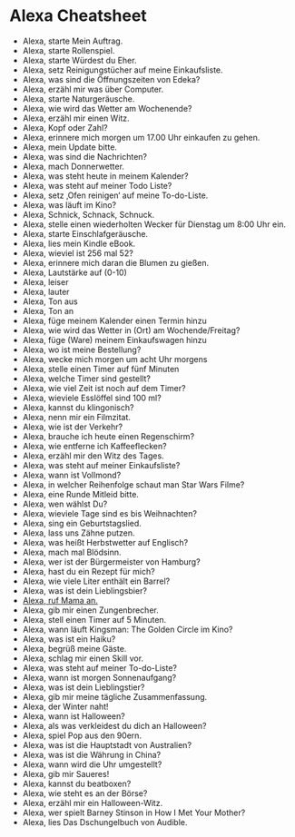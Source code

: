 # Alexa Cheatsheet

- Alexa, starte Mein Auftrag.
- Alexa, starte Rollenspiel.
- Alexa, starte Würdest du Eher.
- Alexa, setz Reinigungstücher auf meine Einkaufsliste.
- Alexa, was sind die Öffnungszeiten von Edeka?
- Alexa, erzähl mir was über Computer.
- Alexa, starte Naturgeräusche.
- Alexa, wie wird das Wetter am Wochenende?
- Alexa, erzähl mir einen Witz.
- Alexa, Kopf oder Zahl?
- Alexa, erinnere mich morgen um 17.00 Uhr einkaufen zu gehen.
- Alexa, mein Update bitte.
- Alexa, was sind die Nachrichten?
- Alexa, mach Donnerwetter.
- Alexa, was steht heute in meinem Kalender?
- Alexa, was steht auf meiner Todo Liste?
- Alexa, setz ‚Ofen reinigen‘ auf meine To-do-Liste.
- Alexa, was läuft im Kino?
- Alexa, Schnick, Schnack, Schnuck.
- Alexa, stelle einen wiederholten Wecker für Dienstag um 8:00 Uhr ein.
- Alexa, starte Einschlafgeräusche.
- Alexa, lies mein Kindle eBook.
- Alexa, wieviel ist 256 mal 52?
- Alexa, erinnere mich daran die Blumen zu gießen.
- Alexa, Lautstärke auf (0-10)
- Alexa, leiser
- Alexa, lauter
- Alexa, Ton aus
- Alexa, Ton an
- Alexa, füge meinem Kalender einen Termin hinzu
- Alexa, wie wird das Wetter in (Ort) am Wochende/Freitag?
- Alexa, füge (Ware) meinem Einkaufswagen hinzu
- Alexa, wo ist meine Bestellung?
- Alexa, wecke mich morgen um acht Uhr morgens
- Alexa, stelle einen Timer auf fünf Minuten
- Alexa, welche Timer sind gestellt?
- Alexa, wie viel Zeit ist noch auf dem Timer?
- Alexa, wieviele Esslöffel sind 100 ml?
- Alexa, kannst du klingonisch?
- Alexa, nenn mir ein Filmzitat.
- Alexa, wie ist der Verkehr?
- Alexa, brauche ich heute einen Regenschirm?
- Alexa, wie entferne ich Kaffeeflecken?
- Alexa, erzähl mir den Witz des Tages.
- Alexa, was steht auf meiner Einkaufsliste?
- Alexa, wann ist Vollmond?
- Alexa, in welcher Reihenfolge schaut man Star Wars Filme?
- Alexa, eine Runde Mitleid bitte.
- Alexa, wen wählst Du?
- Alexa, wieviele Tage sind es bis Weihnachten?
- Alexa, sing ein Geburtstagslied.
- Alexa, lass uns Zähne putzen.
- Alexa, was heißt Herbstwetter auf Englisch?
- Alexa, mach mal Blödsinn.
- Alexa, wer ist der Bürgermeister von Hamburg?
- Alexa, hast du ein Rezept für mich?
- Alexa, wie viele Liter enthält ein Barrel?
- Alexa, was ist dein Lieblingsbier?
- [Alexa, ruf Mama an.](https://smile.amazon.de/b/?ie=UTF8&node=14072713031&ref_=pe_3346671_217113181_email_AUCC_CM_DE_meet_alexa_cm2)
- Alexa, gib mir einen Zungenbrecher.
- Alexa, stell einen Timer auf 5 Minuten.
- Alexa, wann läuft Kingsman: The Golden Circle im Kino?
- Alexa, was ist ein Haiku?
- Alexa, begrüß meine Gäste.
- Alexa, schlag mir einen Skill vor.
- Alexa, was steht auf meiner To-do-Liste?
- Alexa, wann ist morgen Sonnenaufgang?
- Alexa, was ist dein Lieblingstier?
- Alexa, gib mir meine tägliche Zusammenfassung.
- Alexa, der Winter naht!
- Alexa, wann ist Halloween?
- Alexa, als was verkleidest du dich an Halloween?
- Alexa, spiel Pop aus den 90ern.
- Alexa, was ist die Hauptstadt von Australien?
- Alexa, was ist die Währung in China?
- Alexa, wann wird die Uhr umgestellt?
- Alexa, gib mir Saueres!
- Alexa, kannst du beatboxen?
- Alexa, wie steht es an der Börse?
- Alexa, erzähl mir ein Halloween-Witz.
- Alexa, wer spielt Barney Stinson in How I Met Your Mother?
- Alexa, lies Das Dschungelbuch von Audible.
